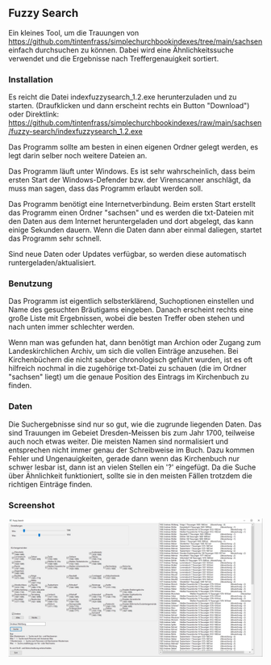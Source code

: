 ## Fuzzy Search
Ein kleines Tool, um die Trauungen von https://github.com/tintenfrass/simplechurchbookindexes/tree/main/sachsen
einfach durchsuchen zu können. Dabei wird eine Ähnlichkeitssuche verwendet und die Ergebnisse nach Treffergenauigkeit sortiert.

### Installation
Es reicht die Datei indexfuzzysearch_1.2.exe herunterzuladen und zu starten. (Draufklicken und dann erscheint rechts ein Button "Download")
oder Direktlink:
https://github.com/tintenfrass/simplechurchbookindexes/raw/main/sachsen/fuzzy-search/indexfuzzysearch_1.2.exe

Das Programm sollte am besten in einen eigenen Ordner gelegt werden, es legt darin selber noch weitere Dateien an.

Das Programm läuft unter Windows.
Es ist sehr wahrscheinlich, dass beim ersten Start der Windows-Defender bzw. der Virenscanner anschlägt, da muss man sagen, dass das Programm erlaubt werden soll.

Das Programm benötigt eine Internetverbindung.
Beim ersten Start erstellt das Programm einen Ordner "sachsen" und es werden die txt-Dateien mit den Daten aus dem Internet heruntergeladen und dort abgelegt, das kann einige Sekunden dauern.
Wenn die Daten dann aber einmal daliegen, startet das Programm sehr schnell.

Sind neue Daten oder Updates verfügbar, so werden diese automatisch runtergeladen/aktualisiert.

### Benutzung
Das Programm ist eigentlich selbsterklärend, Suchoptionen einstellen und Name des gesuchten Bräutigams eingeben.
Danach erscheint rechts eine große Liste mit Ergebnissen, wobei die besten Treffer oben stehen und nach unten immer schlechter werden.

Wenn man was gefunden hat, dann benötigt man Archion oder Zugang zum Landeskirchlichen Archiv, um sich die vollen Einträge anzusehen.
Bei Kirchenbüchern die nicht sauber chronologisch geführt wurden, ist es oft hilfreich nochmal in die zugehörige txt-Datei zu schauen (die im Ordner "sachsen" liegt) um die genaue Position des Eintrags im Kirchenbuch zu finden.

### Daten
Die Suchergebnisse sind nur so gut, wie die zugrunde liegenden Daten. Das sind Trauungen im Gebeiet Dresden-Meissen bis zum Jahr 1700, teilweise auch noch etwas weiter.
Die meisten Namen sind normalisiert und entsprechen nicht immer genau der Schreibweise im Buch.
Dazu kommen Fehler und Ungenauigkeiten, gerade dann wenn das Kirchenbuch nur schwer lesbar ist, dann ist an vielen Stellen ein '?' eingefügt.
Da die Suche über Ähnlichkeit funktioniert, sollte sie in den meisten Fällen trotzdem die richtigen Einträge finden.

### Screenshot
![Screenshot](example.jpg)